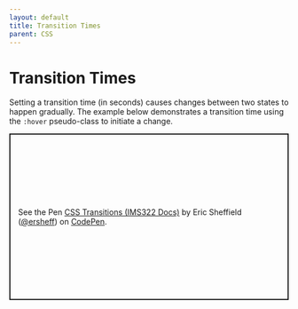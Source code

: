 ```yaml
---
layout: default
title: Transition Times
parent: CSS
---
```

# Transition Times
Setting a transition time (in seconds) causes changes between two states to happen gradually. The example below demonstrates a transition time using the `:hover` pseudo-class to initiate a change.
<p class="codepen" data-height="300" data-default-tab="html,result" data-slug-hash="qBgevZq" data-editable="true" data-user="ersheff" style="height: 300px; box-sizing: border-box; display: flex; align-items: center; justify-content: center; border: 2px solid; margin: 1em 0; padding: 1em;">
  <span>See the Pen <a href="https://codepen.io/ersheff/pen/qBgevZq">
  CSS Transitions (IMS322 Docs)</a> by Eric Sheffield (<a href="https://codepen.io/ersheff">@ersheff</a>)
  on <a href="https://codepen.io">CodePen</a>.</span>
</p>
<script async src="https://cpwebassets.codepen.io/assets/embed/ei.js"></script>